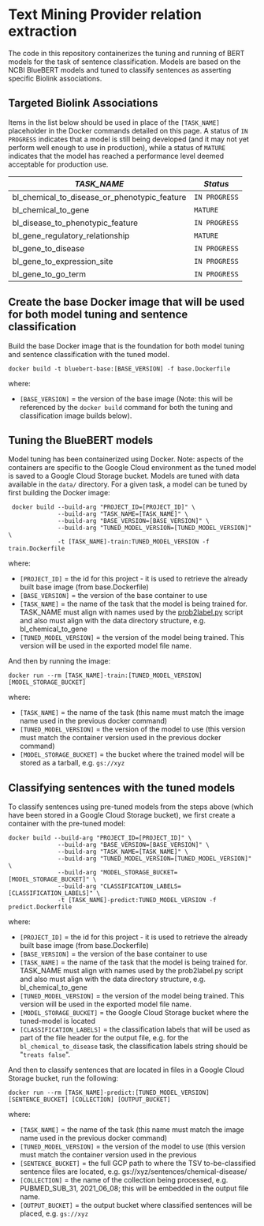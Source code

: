 # Text Mining Provider relation extraction

The code in this repository containerizes the tuning and running of BERT models for the task of sentence classification. Models are based on the NCBI BlueBERT models and tuned to classify sentences as asserting specific Biolink associations.


## Targeted Biolink Associations
Items in the list below should be used in place of the `[TASK_NAME]` placeholder in the Docker commands detailed on this page. A status of `IN PROGRESS` indicates that a model is still being developed (and it may not yet perform well enough to use in production), while a status of `MATURE` indicates that the model has reached a performance level deemed acceptable for production use.

| *TASK_NAME* | *Status* |
| ----------- | -------- |
| bl_chemical_to_disease_or_phenotypic_feature | `IN PROGRESS` |
| bl_chemical_to_gene | `MATURE` |
| bl_disease_to_phenotypic_feature |`IN PROGRESS` |
| bl_gene_regulatory_relationship | `MATURE` |
| bl_gene_to_disease | `IN PROGRESS` |
| bl_gene_to_expression_site | `IN PROGRESS` 
| bl_gene_to_go_term | `IN PROGRESS` |


## Create the base Docker image that will be used for both model tuning and sentence classification

Build the base Docker image that is the foundation for both model tuning and sentence classification with the tuned model.

```
docker build -t bluebert-base:[BASE_VERSION] -f base.Dockerfile
```

where:
* `[BASE_VERSION]` = the version of the base image (Note: this will be referenced by the `docker build` command for both the tuning and classification image builds below).



## Tuning the BlueBERT models

Model tuning has been containerized using Docker. Note: aspects of the containers are specific to the Google Cloud environment as the tuned model is saved to a Google Cloud Storage bucket. Models are tuned with data available in the `data/` directory. For a given task, a model can be tuned by first building the Docker image:

```
 docker build --build-arg "PROJECT_ID=[PROJECT_ID]" \
              --build-arg "TASK_NAME=[TASK_NAME]" \
              --build-arg "BASE_VERSION=[BASE_VERSION]" \
              --build-arg "TUNED_MODEL_VERSION=[TUNED_MODEL_VERSION]" \
              -t [TASK_NAME]-train:TUNED_MODEL_VERSION -f train.Dockerfile
```

 where:
* `[PROJECT_ID]` = the id for this project - it is used to retrieve the already built base image (from base.Dockerfile)
* `[BASE_VERSION]` = the version of the base container to use
* `[TASK_NAME]` = the name of the task that the model is being trained for. TASK_NAME must align with names used by the [prob2label.py]() script and also must align with the data directory structure, e.g. bl_chemical_to_gene
* `[TUNED_MODEL_VERSION]` = the version of the model being trained. This version will be used in the exported model file name.

And then by running the image:

```
docker run --rm [TASK_NAME]-train:[TUNED_MODEL_VERSION] [MODEL_STORAGE_BUCKET]
```

where: 
* `[TASK_NAME]` = the name of the task (this name must match the image name used in the previous docker command)
* `[TUNED_MODEL_VERSION]` = the version of the model to use (this version must match the container version used in the previous docker command)
* `[MODEL_STORAGE_BUCKET]` = the bucket where the trained model will be stored as a tarball, e.g. `gs://xyz`


## Classifying sentences with the tuned models

To classify sentences using pre-tuned models from the steps above (which have been stored in a Google Cloud Storage bucket), we first create a container with the pre-tuned model:

```
docker build --build-arg "PROJECT_ID=[PROJECT_ID]" \
              --build-arg "BASE_VERSION=[BASE_VERSION]" \
              --build-arg "TASK_NAME=[TASK_NAME]" \
              --build-arg "TUNED_MODEL_VERSION=[TUNED_MODEL_VERSION]" \
              --build-arg "MODEL_STORAGE_BUCKET=[MODEL_STORAGE_BUCKET]" \
              --build-arg "CLASSIFICATION_LABELS=[CLASSIFICATION_LABELS]" \
              -t [TASK_NAME]-predict:TUNED_MODEL_VERSION -f predict.Dockerfile
```

 where:
* `[PROJECT_ID]` = the id for this project - it is used to retrieve the already built base image (from base.Dockerfile)
* `[BASE_VERSION]` = the version of the base container to use
* `[TASK_NAME]` = the name of the task that the model is being trained for. TASK_NAME must align with names used by the prob2label.py script and also must align with the data directory structure, e.g. bl_chemical_to_gene
* `[TUNED_MODEL_VERSION]` = the version of the model being trained. This version will be used in the exported model file name.
* `[MODEL_STORAGE_BUCKET]` = the Google Cloud Storage bucket where the tuned-model is located
* `[CLASSIFICATION_LABELS]` =  the classification labels that will be used as part of the file header for the output file, e.g. for the `bl_chemical_to_disease` task, the classification labels string should be "`treats false`".


And then to classify sentences that are located in files in a Google Cloud Storage bucket, run the following:

```
docker run --rm [TASK_NAME]-predict:[TUNED_MODEL_VERSION] [SENTENCE_BUCKET] [COLLECTION] [OUTPUT_BUCKET]
```

 where: 
* `[TASK_NAME]` = the name of the task (this name must match the image name used in the previous docker command)
* `[TUNED_MODEL_VERSION]` = the version of the model to use (this version must match the container version used in the previous 
* `[SENTENCE_BUCKET]` = the full GCP path to where the TSV to-be-classified sentence files are located, e.g. gs://xyz/sentences/chemical-disease/
* `[COLLECTION]` = the name of the collection being processed, e.g. PUBMED_SUB_31, 2021_06_08; this will be embedded in the output file name.
* `[OUTPUT_BUCKET]` = the output bucket where classified sentences will be placed, e.g. `gs://xyz`


